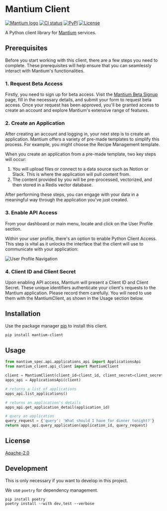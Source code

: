 # Mantium Client
[![Mantium logo](https://avatars.githubusercontent.com/u/82233875?s=20&v=4)](https://mantiumai.com/)
[![CI status](https://github.com/mantiumai/mantium-client-py/actions/workflows/test.yml/badge.svg)](https://github.com/mantiumai/mantium-client-py/actions)
[![PyPI](https://img.shields.io/pypi/v/mantium-client?color=green)](https://pypi.org/project/mantium-client/)
[![License](https://img.shields.io/github/license/mantiumai/mantium-client-py)](https://github.com/mantiumai/mantium-client-py/blob/main/LICENSE.txt)


A Python client library for [Mantium](https://mantiumai.com/) services.

## Prerequisites

Before you start working with this client, there are a few steps you need to complete. These prerequisites will help ensure that you can seamlessly interact with Mantium's functionalities.

### 1. Request Beta Access

Firstly, you need to sign up for beta access. 
Visit the [Mantium Beta Signup](https://mantiumai.com/beta-signup/) page, 
fill in the necessary details, and submit your form to request beta access. 
Once your request has been approved, you'll be granted access to create an account 
and explore Mantium's extensive range of features.

### 2. Create an Application

After creating an account and logging in, your next step is to create an application. 
Mantium offers a variety of pre-made templates to simplify this process. 
For example, you might choose the Recipe Management template. 

When you create an application from a pre-made template, two key steps will occur:

1. You will upload files or connect to a data source such as Notion or Slack. This is where the application will pull content from.
2. The content provided by you will be pre-processed, vectorized, and then stored in a Redis vector database.

After performing these steps, you can engage with your data in a meaningful way through the application you've just created.

### 3. Enable API Access

From your dashboard or main menu, locate and click on the User Profile section.

Within your user profile, there's an option to enable Python Client Access. This step is vital as it unlocks the interface that the client will use to communicate with your application:

![User Profile Navigation](https://github.com/mantiumai/mantium-client-py/assets/48630278/ad386890-44d1-42fc-b229-f16ae9aa3e78)

### 4. Client ID and Client Secret

Upon enabling API access, Mantium will present a Client ID and Client Secret. These unique identifiers authenticate your client's requests to the Mantium application. Please record them carefully. You will need to use them with the MantiumClient, as shown in the Usage section below.


## Installation

Use the package manager [pip](https://pip.pypa.io/en/stable/) to install this client.

```bash
pip install mantium-client
```

## Usage

```python
from mantium_spec.api.applications_api import ApplicationsApi
from mantium_client.api_client import MantiumClient

client = MantiumClient(client_id=client_id, client_secret=client_secret)
apps_api = ApplicationsApi(client)

# returns a list of applications
apps_api.list_applications()

# returns an application's details
apps_api.get_application_detail(application_id)

# query an application
query_request = {'query': 'What should I have for dinner tonight?'}
return apps_api.query_application(application_id, query_request)
```

## License

[Apache-2.0](https://choosealicense.com/licenses/apache-2.0/)

## Development

This is only necessary if you want to develop in this project.

We use `poetry` for dependency management.
```shell
pip install poetry
poetry install --with dev,test --verbose
```
